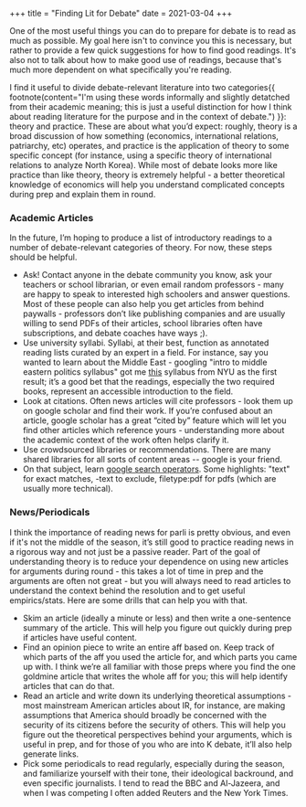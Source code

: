 +++
title = "Finding Lit for Debate"
date = 2021-03-04
+++

One of the most useful things you can do to prepare for debate is to read as much as possible. My goal here isn't to convince you this is necessary, but rather to provide a few quick suggestions for how to find good readings. It's also not to talk about how to make good use of readings, because that's much more dependent on what specifically you're reading.

<!-- more -->

I find it useful to divide debate-relevant literature into two categories{{ footnote(content="I'm using these words informally and slightly detatched from their academic meaning; this is just a useful distinction for how I think about reading literature for the purpose and in the context of debate.") }}: theory and practice. These are about what you’d expect: roughly, theory is a broad discussion of how something (economics, international relations, patriarchy, etc) operates, and practice is the application of theory to some specific concept (for instance, using a specific theory of international relations to analyze North Korea). While most of debate looks more like practice than like theory, theory is extremely helpful - a better theoretical knowledge of economics will help you understand complicated concepts during prep and explain them in round.

### Academic Articles

In the future, I’m hoping to produce a list of introductory readings to a number of debate-relevant categories of theory. For now, these steps should be helpful.

- Ask! Contact anyone in the debate community you know, ask your teachers or school librarian, or even email random professors - many are happy to speak to interested high schoolers and answer questions. Most of these people can also help you get articles from behind paywalls - professors don’t like publishing companies and are usually willing to send PDFs of their articles, school libraries often have subscriptions, and debate coaches have ways ;).
- Use university syllabi. Syllabi, at their best, function as annotated reading lists curated by an expert in a field. For instance, say you wanted to learn about the Middle East - googling "intro to middle eastern politics syllabus" got me [this](https://www.nyu.edu/content/dam/nyu/globalPrgms/documents/WashingtonDC/Syllabi/Spring_2019_Accessible/Syl_WashingtonDC_POL-UA%209540-001%20DC1_Goldman_Spring2019%20Syllabus.pdf) syllabus from NYU as the first result; it’s a good bet that the readings, especially the two required books, represent an accessible introduction to the field.
- Look at citations. Often news articles will cite professors - look them up on google scholar and find their work. If you’re confused about an article, google scholar has a great “cited by” feature which will let you find other articles which reference yours - understanding more about the academic context of the work often helps clarify it.
- Use crowdsourced libraries or recommendations. There are many shared libraries for all sorts of content areas -- google is your friend.
- On that subject, learn [google search operators](https://ahrefs.com/blog/google-advanced-search-operators/). Some highlights: "text" for exact matches, -text to exclude, filetype:pdf for pdfs (which are usually more technical).

### News/Periodicals

I think the importance of reading news for parli is pretty obvious, and even if it's not the middle of the season, it’s still good to practice reading news in a rigorous way and not just be a passive reader. Part of the goal of understanding theory is to reduce your dependence on using new articles for arguments during round - this takes a lot of time in prep and the arguments are often not great - but you will always need to read articles to understand the context behind the resolution and to get useful empirics/stats. Here are some drills that can help you with that.

- Skim an article (ideally a minute or less) and then write a one-sentence summary of the article. This will help you figure out quickly during prep if articles have useful content.
- Find an opinion piece to write an entire aff based on. Keep track of which parts of the aff you used the article for, and which parts you came up with. I think we’re all familiar with those preps where you find the one goldmine article that writes the whole aff for you; this will help identify articles that can do that.
- Read an article and write down its underlying theoretical assumptions - most mainstream American articles about IR, for instance, are making assumptions that America should broadly be concerned with the security of its citizens before the security of others. This will help you figure out the theoretical perspectives behind your arguments, which is useful in prep, and for those of you who are into K debate, it’ll also help generate links.
- Pick some periodicals to read regularly, especially during the season, and familiarize yourself with their tone, their ideological backround, and even specific journalists. I tend to read the BBC and Al-Jazeera, and when I was competing I often added Reuters and the New York Times.
